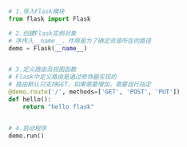 
<BlogInfo title="2.路由请求方式限定" author="白日梦想猿" pv=0 read_times=0 pre_cost_time=0分14秒 category="Web开发编程" tag_list="['Web开发编程']" create_time="2020.04.07 19:46:13" update_time="2020.07.13 10:57:13" />

```python
# 1.导入Flask模块
from flask import Flask

# 2.创建Flask实例对象
# 序传入__name__，作用是为了确定资源所在的路径
demo = Flask(__name__)


# 3.定义路由及视图函数
# Flask中定义路由是通过修饰器实现的
# 路由默认只支持GET，如果需要增加，需要自行指定
@demo.route('/', methods=['GET', 'POST', 'PUT'])
def hello():
    return "hello flask"


# 4.启动程序
demo.run()

```

